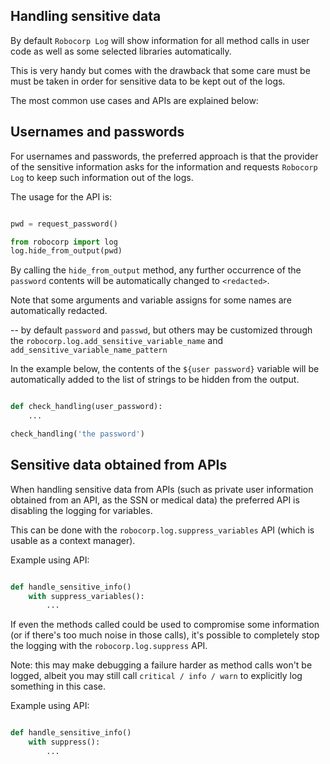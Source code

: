 ## Handling sensitive data

By default `Robocorp Log` will show information for all method calls in user
code as well as some selected libraries automatically.

This is very handy but comes with the drawback that some care must be must be taken 
in order for sensitive data to be kept out of the logs.

The most common use cases and APIs are explained below:

Usernames and passwords
------------------------

For usernames and passwords, the preferred approach is that the provider of the sensitive information
asks for the information and requests `Robocorp Log` to keep such information out of
the logs.

The usage for the API is:

```python

pwd = request_password()

from robocorp import log
log.hide_from_output(pwd)
```

By calling the `hide_from_output` method, any further occurrence of the `password` contents will be
automatically changed to `<redacted>`.

Note that some arguments and variable assigns for some names are automatically redacted.

-- by default `password` and `passwd`, but others may be customized through the `robocorp.log.add_sensitive_variable_name` and `add_sensitive_variable_name_pattern`

In the example below, the contents of the `${user password}` variable will be automatically added to
the list of strings to be hidden from the output.

```python

def check_handling(user_password):
    ...

check_handling('the password')
```


Sensitive data obtained from APIs
----------------------------------

When handling sensitive data from APIs (such as private user information obtained from an API, as the SSN
or medical data) the preferred API is disabling the logging for variables.

This can be done with the `robocorp.log.suppress_variables` API (which is usable as a context manager).

Example using API:

```python

def handle_sensitive_info()
    with suppress_variables():
        ...

```


If even the methods called could be used to compromise some information (or if
there's too much noise in those calls), it's possible
to completely stop the logging with the `robocorp.log.suppress` API. 

Note: this may make debugging a failure harder as method calls won't be logged, 
albeit you may still call `critical / info / warn` to explicitly log something in this case.

Example using API:

```python

def handle_sensitive_info()
    with suppress():
        ...

```


